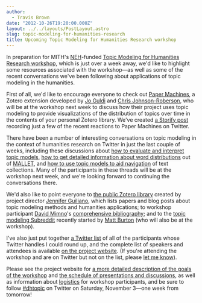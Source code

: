 ```yaml
---
author:
  - Travis Brown
date: "2012-10-26T19:20:00.000Z"
layout: ../../layouts/PostLayout.astro
slug: topic-modeling-for-humanities-research
title: Upcoming Topic Modeling for Humanities Research workshop
---
```


In preparation for MITH's [NEH](http://www.neh.gov/divisions/odh)-funded [Topic Modeling for Humanities Research workshop](http://mith.umd.edu/topicmodeling/ "Project website"), which is just over a week away, we'd like to highlight some resources associated with the workshop—as well as some of the recent conversations we've been following about applications of topic modeling in the humanities.

First of all, we'd like to encourage everyone to check out [Paper Machines](http://metalab.harvard.edu/2012/07/paper-machines/), a Zotero extension developed by [Jo Guldi](http://landscape.blogspot.com/) and [Chris Johnson-Roberson](http://www.chrisjr.org/), who will be at the workshop next week to discuss how their project uses topic modeling to provide visualizations of the distribution of topics over time in the contents of your personal Zotero library. We've created [a Storify post](http://storify.com/travisbrown/paper-machines) recording just a few of the recent reactions to Paper Machines on Twitter.

There have been a number of interesting conversations on topic modeling in the context of humanities research on Twitter in just the last couple of weeks, including these discussions about [how to evaluate and interpret topic models](http://storify.com/mwidner/interpreting-topic-models), [how to get detailed information about word distributions](http://storify.com/travisbrown/getting-details-of-the-word-distributions-for-topi) out of [MALLET](http://mallet.cs.umass.edu/), and [how to use topic models to aid navigation](http://storify.com/scott_bot/topic-model-as-index) of text collections. Many of the participants in these threads will be at the workshop next week, and we're looking forward to continuing the conversations there.

We'd also like to point everyone to [the public Zotero library](http://www.zotero.org/groups/digital_humanities_topic_modeling) created by project director [Jennifer Guiliano](http://mith.umd.edu/people/person/jennifer-guiliano/), which lists papers and blog posts about topic modeling methods and humanities applications; to workshop participant [David Mimno](http://web.archive.org/web/20121207133718/http://www.cs.princeton.edu:80/~mimno/)'s [comprehensive bibliography](http://web.archive.org/web/20121227134445/http://www.cs.princeton.edu:80/~mimno/topics.html); and to the [topic modeling Subreddit](http://www.reddit.com/r/topicmodeling) recently started by [Matt Burton](https://twitter.com/mcburton) (who will also be at the workshop).

I've also just put together [a Twitter list](https://twitter.com/UMD_MITH/dhtopic) of all of the participants whose Twitter handles I could round up, and the complete list of speakers and attendees is available [on the project website](http://web.archive.org/web/20151224080234/http://mith.umd.edu/topicmodeling/workshop-attendees/). (If you're attending the workshop and are on Twitter but not on the list, please [let me know](http://mith.umd.edu/people/person/travis-brown/)).

Please see the project website for [a more detailed description of the goals of the workshop](http://mith.umd.edu/topicmodeling/about/) and [the schedule of presentations and discussions](http://web.archive.org/web/20151224080317/http://mith.umd.edu/topicmodeling/agenda/), as well as information about [logistics](http://web.archive.org/web/20151224080349/http://mith.umd.edu/topicmodeling/logistics/) for workshop participants, and be sure to follow [#dhtopic](https://twitter.com/search?q=%23dhtopic&src=hash) on Twitter on Saturday, November 3—one week from tomorrow!
